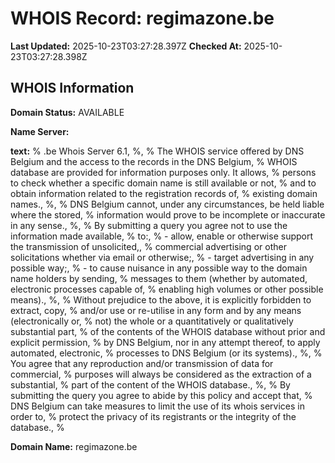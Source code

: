 # WHOIS Record: regimazone.be

**Last Updated:** 2025-10-23T03:27:28.397Z
**Checked At:** 2025-10-23T03:27:28.398Z

## WHOIS Information

**Domain Status:** AVAILABLE

**Name Server:** 

**text:** % .be Whois Server 6.1, %, % The WHOIS service offered by DNS Belgium and the access to the records in the DNS Belgium, % WHOIS database are provided for information purposes only. It allows, % persons to check whether a specific domain name is still available or not, % and to obtain information related to the registration records of, % existing domain names., %, % DNS Belgium cannot, under any circumstances, be held liable where the stored, % information would prove to be incomplete or inaccurate in any sense., %, % By submitting a query you agree not to use the information made available, % to:, %   - allow, enable or otherwise support the transmission of unsolicited,, %     commercial advertising or other solicitations whether via email or otherwise;, %   - target advertising in any possible way;, %   - to cause nuisance in any possible way to the domain name holders by sending, %     messages to them (whether by automated, electronic processes capable of, %     enabling high volumes or other possible means)., %, % Without prejudice to the above, it is explicitly forbidden to extract, copy, % and/or use or re-utilise in any form and by any means (electronically or, % not) the whole or a quantitatively or qualitatively substantial part, % of the contents of the WHOIS database without prior and explicit permission, % by DNS Belgium, nor in any attempt thereof, to apply automated, electronic, % processes to DNS Belgium (or its systems)., %, % You agree that any reproduction and/or transmission of data for commercial, % purposes will always be considered as the extraction of a substantial, % part of the content of the WHOIS database., %, % By submitting the query you agree to abide by this policy and accept that, % DNS Belgium can take measures to limit the use of its whois services in order to, % protect the privacy of its registrants or the integrity of the database., %

**Domain Name:** regimazone.be

